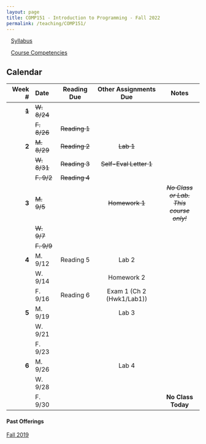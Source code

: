 ```yaml
---
layout: page
title: COMP151 - Introduction to Programming - Fall 2022
permalink: /teaching/COMP151/
---
```


&nbsp;&nbsp;&nbsp;[Syllabus](/teaching/COMP151/comp151-syllabus.pdf)

&nbsp;&nbsp;&nbsp;[Course Competencies](/teaching/COMP151/COMP151-Competencies.pdf)

## Calendar

|Week \# | Date | Reading Due | Other Assignments Due | Notes |
| --: | :-- | :---: | :---: | :--: |
| ~~**1**~~ | ~~W. 8/24~~ | | |
| | ~~F. 8/26~~ | ~~Reading 1~~ | | |
| **2** | ~~M. 8/29~~ | ~~Reading 2~~ | ~~Lab 1~~ | |
| | ~~W. 8/31~~ | ~~Reading 3~~ | ~~Self-Eval Letter 1~~ | |
| | ~~F. 9/2~~  | ~~Reading 4~~ | | |
| **3** | ~~M. 9/5~~  | |  ~~Homework 1~~ | ~~*No Class or Lab. <br>This course only!*~~ |
| | ~~W. 9/7~~  |  | | |
| | ~~F. 9/9~~  |  | | |
| **4** | M. 9/12  | Reading 5 | Lab 2 | |
| | W. 9/14  |  | Homework 2 | |
| | F. 9/16  | Reading 6 | Exam 1 (Ch 2 (Hwk1/Lab1)) | |
| **5** | M. 9/19  | | Lab 3 |  |
| | W. 9/21  | | | |
| | F. 9/23  |  |  | |
| **6** | M. 9/26  | | Lab 4 |  |
| | W. 9/28  | | | |
| | F. 9/30  |  |  | **No Class Today**|



#### Past Offerings

[Fall 2019](/teaching/COMP151/fa19/)
